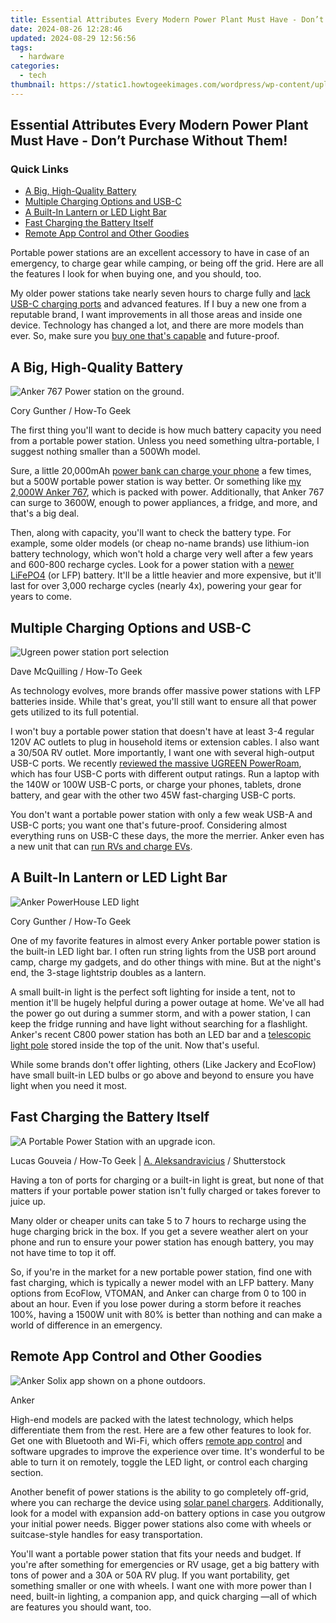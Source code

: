 ```yaml
---
title: Essential Attributes Every Modern Power Plant Must Have - Don’t Purchase Without Them!
date: 2024-08-26 12:28:46
updated: 2024-08-29 12:56:56
tags:
  - hardware
categories:
  - tech
thumbnail: https://static1.howtogeekimages.com/wordpress/wp-content/uploads/2024/05/a-jackery-portable-power-station.jpg
---
```


## Essential Attributes Every Modern Power Plant Must Have - Don’t Purchase Without Them!

### Quick Links

* [A Big, High-Quality Battery](https://win-dash.techidaily.com/expert-advice-navigating-through-a-fresh-driver-update-for-your-ati-radeon-on-pcs/)
* [Multiple Charging Options and USB-C](https://sound-tweaking.techidaily.com/top-audio-mixing-tools-a-comprehensive-assessment-for-2024/)
* [A Built-In Lantern or LED Light Bar](https://program-issues.techidaily.com/beat-the-bug-effective-methods-to-stop-scavengers-from-crashing-on-pc/)
* [Fast Charging the Battery Itself](https://video-screen-grab.techidaily.com/updated-master-the-art-of-organizing-group-conversations-on-skype-irrespective-of-your-systems-os/)
* [Remote App Control and Other Goodies](https://ios-pokemon-go.techidaily.com/in-2024-can-i-use-itools-gpx-file-to-catch-the-rare-pokemon-on-apple-iphone-12-mini-drfone-by-drfone-virtual-ios/)

 Portable power stations are an excellent accessory to have in case of an emergency, to charge gear while camping, or being off the grid. Here are all the features I look for when buying one, and you should, too.

 My older power stations take nearly seven hours to charge fully and [lack USB-C charging ports](https://windows11.techidaily.com/breaking-through-qbittorrent-lag-a-windows-guide/) and advanced features. If I buy a new one from a reputable brand, I want improvements in all those areas and inside one device. Technology has changed a lot, and there are more models than ever. So, make sure you [buy one that's capable](https://driver-download.techidaily.com/easy-tutorial-downloading-and-installing-latest-xp-pen-drivers/) and future-proof.

##  A Big, High-Quality Battery

![Anker 767 Power station on the ground.](https://static1.howtogeekimages.com/wordpress/wp-content/uploads/2023/01/1d9ad814-1.jpg) 

Cory Gunther / How-To Geek

 The first thing you'll want to decide is how much battery capacity you need from a portable power station. Unless you need something ultra-portable, I suggest nothing smaller than a 500Wh model.

 Sure, a little 20,000mAh [power bank can charge your phone](https://android-location-track.techidaily.com/two-ways-to-track-my-boyfriends-zte-nubia-z60-ultra-without-him-knowing-drfone-by-drfone-virtual-android/) a few times, but a 500W portable power station is way better. Or something like [my 2,000W Anker 767](https://sim-unlock.techidaily.com/in-2024-android-unlock-code-sim-unlock-your-infinix-hot-40-phone-and-remove-locked-screen-by-drfone-android/), which is packed with power. Additionally, that Anker 767 can surge to 3600W, enough to power appliances, a fridge, and more, and that's a big deal.

 Then, along with capacity, you'll want to check the battery type. For example, some older models (or cheap no-name brands) use lithium-ion battery technology, which won't hold a charge very well after a few years and 600-800 recharge cycles. Look for a power station with a [newer LiFePO4](https://extra-lessons.techidaily.com/detailed-syma-x8c-assessment/) (or LFP) battery. It'll be a little heavier and more expensive, but it'll last for over 3,000 recharge cycles (nearly 4x), powering your gear for years to come.

##  Multiple Charging Options and USB-C

![Ugreen power station port selection](https://static1.howtogeekimages.com/wordpress/wp-content/uploads/wm/2024/03/ugreen-2.jpg) 

Dave McQuilling / How-To Geek

 As technology evolves, more brands offer massive power stations with LFP batteries inside. While that's great, you'll still want to ensure all that power gets utilized to its full potential.

 I won't buy a portable power station that doesn't have at least 3-4 regular 120V AC outlets to plug in household items or extension cables. I also want a 30/50A RV outlet. More importantly, I want one with several high-output USB-C ports. We recently [reviewed the massive UGREEN PowerRoam](https://extra-skills.techidaily.com/2024-approved-iphones-high-dynamic-range-step-by-step-guide/), which has four USB-C ports with different output ratings. Run a laptop with the 140W or 100W USB-C ports, or charge your phones, tablets, drone battery, and gear with the other two 45W fast-charging USB-C ports.

 You don't want a portable power station with only a few weak USB-A and USB-C ports; you want one that's future-proof. Considering almost everything runs on USB-C these days, the more the merrier. Anker even has a new unit that can [run RVs and charge EVs](https://fox-links.techidaily.com/updated-2024-approved-enhancing-user-experience-with-timecodes-in-videos/).

##  A Built-In Lantern or LED Light Bar

![Anker PowerHouse LED light](https://static1.howtogeekimages.com/wordpress/wp-content/uploads/2022/05/f51f38af.jpg) 

Cory Gunther / How-To Geek

 One of my favorite features in almost every Anker portable power station is the built-in LED light bar. I often run string lights from the USB port around camp, charge my gadgets, and do other things with mine. But at the night's end, the 3-stage lightstrip doubles as a lantern.

 A small built-in light is the perfect soft lighting for inside a tent, not to mention it'll be hugely helpful during a power outage at home. We've all had the power go out during a summer storm, and with a power station, I can keep the fridge running and have light without searching for a flashlight. Anker's recent C800 power station has both an LED bar and a [telescopic light pole](https://snapchat-videos.techidaily.com/new-unlock-visual-storytelling-potential-with-snapchat-edits-for-2024/) stored inside the top of the unit. Now that's useful.

 While some brands don't offer lighting, others (Like Jackery and EcoFlow) have small built-in LED bulbs or go above and beyond to ensure you have light when you need it most.

##  Fast Charging the Battery Itself

![A Portable Power Station with an upgrade icon.](https://static1.howtogeekimages.com/wordpress/wp-content/uploads/2024/04/a-portable-power-station-with-an-upgrade-icon.jpg) 

Lucas Gouveia / How-To Geek | [A. Aleksandravicius](https://www.shutterstock.com/en/image-photo/kaunas-lithuania-september-23-2022-closeup-2207346457) / Shutterstock

 Having a ton of ports for charging or a built-in light is great, but none of that matters if your portable power station isn't fully charged or takes forever to juice up.

 Many older or cheaper units can take 5 to 7 hours to recharge using the huge charging brick in the box. If you get a severe weather alert on your phone and run to ensure your power station has enough battery, you may not have time to top it off.

 So, if you're in the market for a new portable power station, find one with fast charging, which is typically a newer model with an LFP battery. Many options from EcoFlow, VTOMAN, and Anker can charge from 0 to 100 in about an hour. Even if you lose power during a storm before it reaches 100%, having a 1500W unit with 80% is better than nothing and can make a world of difference in an emergency.

##  Remote App Control and Other Goodies

![Anker Solix app shown on a phone outdoors.](https://static1.howtogeekimages.com/wordpress/wp-content/uploads/2024/05/anker-app-1.jpg) 

Anker

 High-end models are packed with the latest technology, which helps differentiate them from the rest. Here are a few other features to look for. Get one with Bluetooth and Wi-Fi, which offers [remote app control](https://www.ecoflow.com/us/app) and software upgrades to improve the experience over time. It's wonderful to be able to turn it on remotely, toggle the LED light, or control each charging section.

 Another benefit of power stations is the ability to go completely off-grid, where you can recharge the device using [solar panel chargers](https://extra-guidance.techidaily.com/updated-mastering-ae-integrating-custom-typefaces/). Additionally, look for a model with expansion add-on battery options in case you outgrow your initial power needs. Bigger power stations also come with wheels or suitcase-style handles for easy transportation.

 You'll want a portable power station that fits your needs and budget. If you're after something for emergencies or RV usage, get a big battery with tons of power and a 30A or 50A RV plug. If you want portability, get something smaller or one with wheels. I want one with more power than I need, built-in lighting, a companion app, and quick charging —all of which are features you should want, too.

<ins class="adsbygoogle"
     style="display:block"
     data-ad-format="autorelaxed"
     data-ad-client="ca-pub-7571918770474297"
     data-ad-slot="1223367746"></ins>



<ins class="adsbygoogle"
     style="display:block"
     data-ad-client="ca-pub-7571918770474297"
     data-ad-slot="8358498916"
     data-ad-format="auto"
     data-full-width-responsive="true"></ins>
